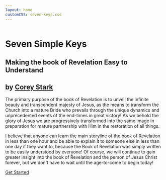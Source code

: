 ```yaml
---
layout: home
customCSS: seven-keys.css
---
```

<div class="article-header">
</div>

<div class="welcome">
  <a href="/"><img src="https://pbs.twimg.com/profile_images/2169145741/white_bowl__400x400.png" alt="" class="avatar"></a>
  <h1 id="fittext_2">Seven Simple Keys</h1>
  <h2 id="fittext_3">Making the book of Revelation Easy to Understand</h2>
  <h2 id="fittext_3">by <a href="http://coreystark.com">Corey Stark</a></h2>
  <script type="text/javascript">
  $("#fittext_2").fitText(1, { minFontSize: '28px', maxFontSize: '68px' });
  $("#fittext_3").fitText(1.3, { minFontSize: '14px', maxFontSize: '28px' });
  </script>
</div>

<div class="content">
  <p>The primary purpose of the book of Revelation is to unveil the infinite beauty and transcendent majesty of Jesus, as the means to transform the Church into a mature Bride who prevails through the unique dynamics and unprecedented events of the end-times in great victory!  As we behold the glory of Jesus we are progressively transformed into the same image in preparation for mature partnership with Him in the restoration of all things.</p>
  <p>I believe that anyone can learn the main storyline of the book of Revelation in less than one hour and be able to explain it to someone else in less than one day if they want to, because the Book of Revelation was simply written to be easily understood by everyone!  Of course, we will continue to gain greater insight into the book of Revelation and the person of Jesus Christ forever, but we don't have to wait until the age-to-come to begin today!</p>
  <a href="/one" class="button home">Get Started</a>
</div>

